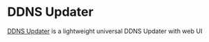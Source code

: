 # DDNS Updater

[DDNS Updater](https://github.com/qdm12/ddns-updater) is a lightweight universal DDNS Updater with web UI
